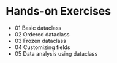 # Hands-on Exercises

* 01 Basic dataclass
* 02 Ordered dataclass
* 03 Frozen dataclass
* 04 Customizing fields
* 05 Data analysis using dataclass
